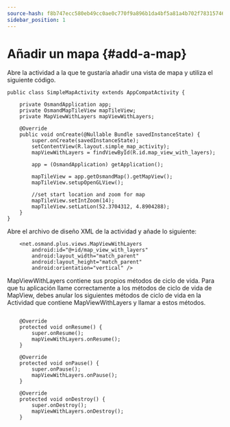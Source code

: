 ```yaml
---
source-hash: f8b747ecc580eb49cc0ae0c770f9a896b1da4bf5a81a4b702f78315746e14757
sidebar_position: 1
---
```


# Añadir un mapa {#add-a-map}
Abre la actividad a la que te gustaría añadir una vista de mapa y utiliza el siguiente código.

```
public class SimpleMapActivity extends AppCompatActivity {

	private OsmandApplication app;
	private OsmandMapTileView mapTileView;
	private MapViewWithLayers mapViewWithLayers;

	@Override
	public void onCreate(@Nullable Bundle savedInstanceState) {
		super.onCreate(savedInstanceState);
		setContentView(R.layout.simple_map_activity);
		mapViewWithLayers = findViewById(R.id.map_view_with_layers);

		app = (OsmandApplication) getApplication();

		mapTileView = app.getOsmandMap().getMapView();
		mapTileView.setupOpenGLView();

		//set start location and zoom for map
		mapTileView.setIntZoom(14);
		mapTileView.setLatLon(52.3704312, 4.8904288);
	}
}
```

Abre el archivo de diseño XML de la actividad y añade lo siguiente:

```
	<net.osmand.plus.views.MapViewWithLayers
		android:id="@+id/map_view_with_layers"
		android:layout_width="match_parent"
		android:layout_height="match_parent"
		android:orientation="vertical" />		
```

MapViewWithLayers contiene sus propios métodos de ciclo de vida. Para que tu aplicación llame correctamente a los métodos de ciclo de vida de MapView, debes anular los siguientes métodos de ciclo de vida en la Actividad que contiene MapViewWithLayers y llamar a estos métodos.

```

	@Override
	protected void onResume() {
		super.onResume();
		mapViewWithLayers.onResume();
	}

	@Override
	protected void onPause() {
		super.onPause();
		mapViewWithLayers.onPause();
	}

	@Override
	protected void onDestroy() {
		super.onDestroy();
		mapViewWithLayers.onDestroy();
	}
```